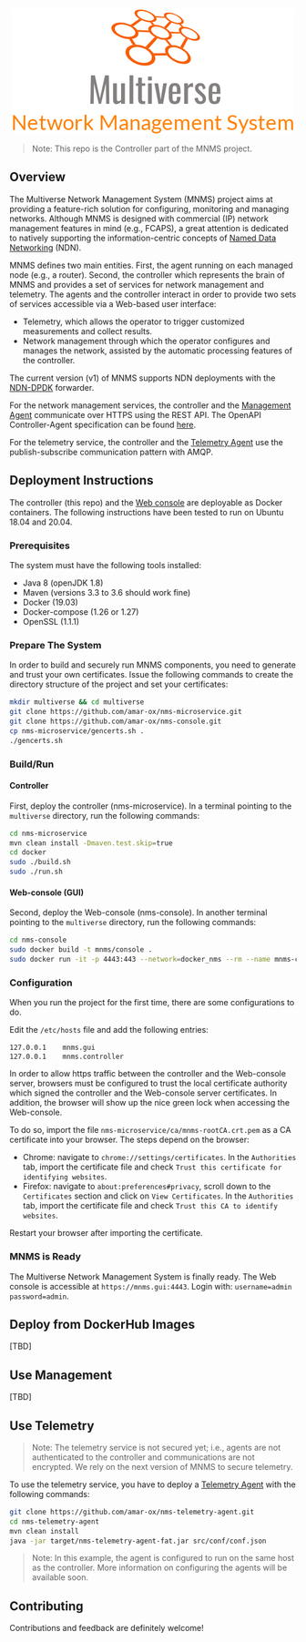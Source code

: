 <p align="center">
  <img src="docs/images/logo.png" alt="Multiverse Network Management System [Controller]" />
</p>

> Note: This repo is the Controller part of the MNMS project.

## Overview

The Multiverse Network Management System (MNMS) project aims at providing a feature-rich solution for configuring, monitoring and managing networks.
Although MNMS is designed with commercial (IP) network management features in mind (e.g., FCAPS), a great attention is dedicated to natively supporting the information-centric concepts of [Named Data Networking](https://named-data.net/) (NDN).

MNMS defines two main entities. First, the agent running on each managed node (e.g., a router). Second, the controller which represents the brain of MNMS and provides a set of services for network management and telemetry.
The agents and the controller interact in order to provide two sets of services accessible via a Web-based user interface:

- Telemetry, which allows the operator to trigger customized measurements and collect results.
- Network management through which the operator configures and manages the network, assisted by the automatic processing features of the controller.

The current version (v1) of MNMS supports NDN deployments with the [NDN-DPDK](https://github.com/usnistgov/ndn-dpdk) forwarder.

For the network management services, the controller and the [Management Agent](https://github.com/elmiomar/nms-agent) communicate over HTTPS using the REST API. The OpenAPI Controller-Agent specification can be found [here](docs/openapi/controller-to-agent.yaml).

For the telemetry service, the controller and the [Telemetry Agent](https://github.com/amar-ox/nms-telemetry-agent) use the publish-subscribe communication pattern with AMQP.

## Deployment Instructions

The controller (this repo) and the [Web console](https://github.com/amar-ox/nms-console) are deployable as Docker containers.
The following instructions have been tested to run on Ubuntu 18.04 and 20.04.

### Prerequisites

The system must have the following tools installed:

- Java 8 (openJDK 1.8)
- Maven (versions 3.3 to 3.6 should work fine)
- Docker (19.03)
- Docker-compose (1.26 or 1.27)
- OpenSSL (1.1.1)

### Prepare The System

In order to build and securely run MNMS components, you need to generate and trust your own certificates.
Issue the following commands to create the directory structure of the project and set your certificates:

```bash
mkdir multiverse && cd multiverse
git clone https://github.com/amar-ox/nms-microservice.git
git clone https://github.com/amar-ox/nms-console.git
cp nms-microservice/gencerts.sh .
./gencerts.sh
```

### Build/Run

#### Controller

First, deploy the controller (nms-microservice). 
In a terminal pointing to the `multiverse` directory, run the following commands:

```bash
cd nms-microservice
mvn clean install -Dmaven.test.skip=true
cd docker
sudo ./build.sh
sudo ./run.sh
```

#### Web-console (GUI)

Second, deploy the Web-console (nms-console). 
In another terminal pointing to the `multiverse` directory, run the following commands:

```bash
cd nms-console
sudo docker build -t mnms/console .
sudo docker run -it -p 4443:443 --network=docker_nms --rm --name mnms-console mnms/console
```

### Configuration

When you run the project for the first time, there are some configurations to do.

Edit the `/etc/hosts` file and add the following entries:

```text
127.0.0.1    mnms.gui
127.0.0.1    mnms.controller
```

In order to allow https traffic between the controller and the Web-console server, browsers must be configured to trust the local certificate authority which signed the controller and the Web-console server certificates.
In addition, the browser will show up the nice green lock when accessing the Web-console.

To do so, import the file `nms-microservice/ca/mnms-rootCA.crt.pem` as a CA certificate into your browser. 
The steps depend on the browser:

- Chrome: navigate to `chrome://settings/certificates`. In the `Authorities` tab, import the certificate file and check `Trust this certificate for identifying websites`.
- Firefox: navigate to `about:preferences#privacy`, scroll down to the `Certificates` section and click on `View Certificates`.
In the `Authorities` tab, import the certificate file and check `Trust this CA to identify websites`.

Restart your browser after importing the certificate.

### MNMS is Ready

The Multiverse Network Management System is finally ready.
The Web console is accessible at `https://mnms.gui:4443`.
Login with: `username=admin password=admin`.

## Deploy from DockerHub Images

[TBD]

## Use Management

[TBD]

## Use Telemetry

> Note: The telemetry service is not secured yet; i.e., agents are not authenticated to the controller and communications are not encrypted. We rely on the next version of MNMS to secure telemetry.

To use the telemetry service, you have to deploy a [Telemetry Agent](https://github.com/amar-ox/nms-telemetry-agent) with the following commands:

```bash
git clone https://github.com/amar-ox/nms-telemetry-agent.git
cd nms-telemetry-agent
mvn clean install
java -jar target/nms-telemetry-agent-fat.jar src/conf/conf.json
```

> Note: In this example, the agent is configured to run on the same host as the controller.
More information on configuring the agents will be available soon.

## Contributing

Contributions and feedback are definitely welcome!

